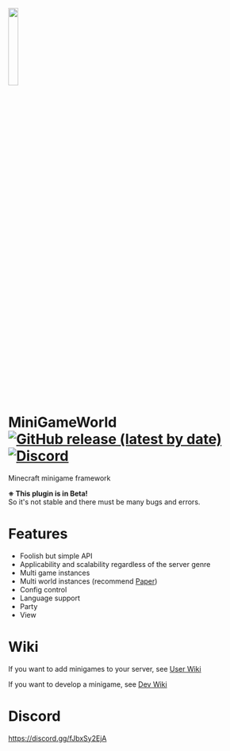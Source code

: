 
[<img src="https://user-images.githubusercontent.com/61288262/183587918-374329ff-18d2-4c0b-84bd-11f7847c673d.png" width="20%"></img>](https://github.com/MiniGameWorlds)


# MiniGameWorld [![GitHub release (latest by date)](https://img.shields.io/github/v/release/MiniGameWorlds/MiniGameWorld?style=for-the-badge)](https://github.com/MiniGameWorlds/MiniGameWorld/releases) [![Discord](https://dcbadge.vercel.app/api/server/fJbxSy2EjA)](https://discord.gg/fJbxSy2EjA)
Minecraft minigame framework  

**※ This plugin is in Beta!**  
So it's not stable and there must be many bugs and errors.






# Features
- Foolish but simple API
- Applicability and scalability regardless of the server genre
- Multi game instances
- Multi world instances (recommend [Paper](https://papermc.io/))
- Config control
- Language support
- Party
- View



# Wiki
If you want to add minigames to your server, see [User Wiki](resources/userWiki/Home.md)

If you want to develop a minigame, see [Dev Wiki](resources/devWiki/Home.md)



# Discord
https://discord.gg/fJbxSy2EjA